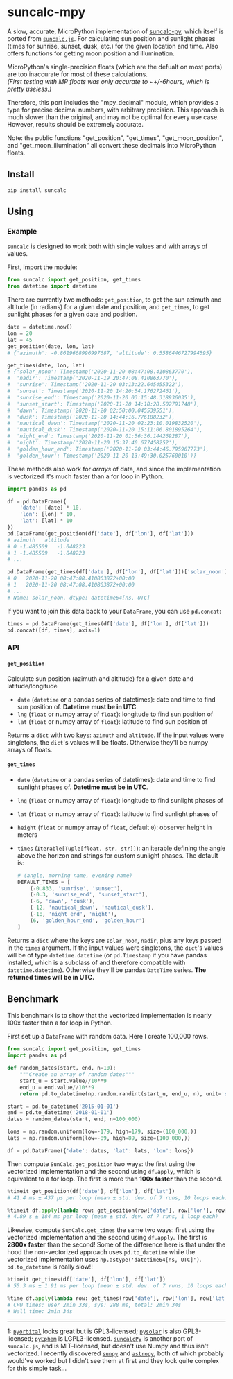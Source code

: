 # suncalc-mpy


A slow, accurate, MicroPython implementation of [suncalc-py](https://github.com/kylebarron/suncalc-py), which itself is ported from [`suncalc.js`][suncalc-js].
For calculating sun position and sunlight phases (times for sunrise, sunset, dusk,
etc.) for the given location and time.
Also offers functions for getting moon position and illumination.

[suncalc-js]: https://github.com/mourner/suncalc

MicroPython's single-precision floats (which are the defualt on most ports) are too inaccurate for most of these calculations.   
*(First testing with MP floats was only accurate to ~+/-6hours, which is pretty useless.)*

Therefore, this port includes the "mpy_decimal" module, which provides a type for precise decimal numbers, with arbitrary precision.
This approach is much slower than the original, and may not be optimal for every use case. However, results should be extremely accurate. 

Note: the public functions "get_position", "get_times", "get_moon_position", and "get_moon_illumination" all convert these decimals into MicroPython floats.

## Install

```
pip install suncalc
```

## Using

### Example

`suncalc` is designed to work both with single values and with arrays of values.

First, import the module:

```py
from suncalc import get_position, get_times
from datetime import datetime
```

There are currently two methods: `get_position`, to get the sun azimuth and
altitude (in radians) for a given date and position, and `get_times`, to get sunlight phases
for a given date and position.

```py
date = datetime.now()
lon = 20
lat = 45
get_position(date, lon, lat)
# {'azimuth': -0.8619668996997687, 'altitude': 0.5586446727994595}

get_times(date, lon, lat)
# {'solar_noon': Timestamp('2020-11-20 08:47:08.410863770'),
#  'nadir': Timestamp('2020-11-19 20:47:08.410863770'),
#  'sunrise': Timestamp('2020-11-20 03:13:22.645455322'),
#  'sunset': Timestamp('2020-11-20 14:20:54.176272461'),
#  'sunrise_end': Timestamp('2020-11-20 03:15:48.318936035'),
#  'sunset_start': Timestamp('2020-11-20 14:18:28.502791748'),
#  'dawn': Timestamp('2020-11-20 02:50:00.045539551'),
#  'dusk': Timestamp('2020-11-20 14:44:16.776188232'),
#  'nautical_dawn': Timestamp('2020-11-20 02:23:10.019832520'),
#  'nautical_dusk': Timestamp('2020-11-20 15:11:06.801895264'),
#  'night_end': Timestamp('2020-11-20 01:56:36.144269287'),
#  'night': Timestamp('2020-11-20 15:37:40.677458252'),
#  'golden_hour_end': Timestamp('2020-11-20 03:44:46.795967773'),
#  'golden_hour': Timestamp('2020-11-20 13:49:30.025760010')}
```

These methods also work for _arrays_ of data, and since the implementation is
vectorized it's much faster than a for loop in Python.

```py
import pandas as pd

df = pd.DataFrame({
    'date': [date] * 10,
    'lon': [lon] * 10,
    'lat': [lat] * 10
})
pd.DataFrame(get_position(df['date'], df['lon'], df['lat']))
# azimuth	altitude
# 0	-1.485509	-1.048223
# 1	-1.485509	-1.048223
# ...

pd.DataFrame(get_times(df['date'], df['lon'], df['lat']))['solar_noon']
# 0   2020-11-20 08:47:08.410863872+00:00
# 1   2020-11-20 08:47:08.410863872+00:00
# ...
# Name: solar_noon, dtype: datetime64[ns, UTC]
```

If you want to join this data back to your `DataFrame`, you can use `pd.concat`:

```py
times = pd.DataFrame(get_times(df['date'], df['lon'], df['lat']))
pd.concat([df, times], axis=1)
```

### API

#### `get_position`

Calculate sun position (azimuth and altitude) for a given date and
latitude/longitude

- `date` (`datetime` or a pandas series of datetimes): date and time to find sun position of. **Datetime must be in UTC**.
- `lng` (`float` or numpy array of `float`): longitude to find sun position of
- `lat` (`float` or numpy array of `float`): latitude to find sun position of

Returns a `dict` with two keys: `azimuth` and `altitude`. If the input values
were singletons, the `dict`'s values will be floats. Otherwise they'll be numpy
arrays of floats.

#### `get_times`

- `date` (`datetime` or a pandas series of datetimes): date and time to find sunlight phases of. **Datetime must be in UTC**.
- `lng` (`float` or numpy array of `float`): longitude to find sunlight phases of
- `lat` (`float` or numpy array of `float`): latitude to find sunlight phases of
- `height` (`float` or numpy array of `float`, default `0`): observer height in meters
- `times` (`Iterable[Tuple[float, str, str]]`): an iterable defining the angle above the horizon and strings for custom sunlight phases. The default is:

    ```py
    # (angle, morning name, evening name)
    DEFAULT_TIMES = [
        (-0.833, 'sunrise', 'sunset'),
        (-0.3, 'sunrise_end', 'sunset_start'),
        (-6, 'dawn', 'dusk'),
        (-12, 'nautical_dawn', 'nautical_dusk'),
        (-18, 'night_end', 'night'),
        (6, 'golden_hour_end', 'golden_hour')
    ]
    ```

Returns a `dict` where the keys are `solar_noon`, `nadir`, plus any keys passed
in the `times` argument. If the input values were singletons, the `dict`'s
values will be of type `datetime.datetime` (or `pd.Timestamp` if you have pandas
installed, which is a subclass of and therefore compatible with
`datetime.datetime`). Otherwise they'll be pandas `DateTime` series. **The
returned times will be in UTC.**

## Benchmark

This benchmark is to show that the vectorized implementation is nearly 100x
faster than a for loop in Python.

First set up a `DataFrame` with random data. Here I create 100,000 rows.

```py
from suncalc import get_position, get_times
import pandas as pd

def random_dates(start, end, n=10):
    """Create an array of random dates"""
    start_u = start.value//10**9
    end_u = end.value//10**9
    return pd.to_datetime(np.random.randint(start_u, end_u, n), unit='s')

start = pd.to_datetime('2015-01-01')
end = pd.to_datetime('2018-01-01')
dates = random_dates(start, end, n=100_000)

lons = np.random.uniform(low=-179, high=179, size=(100_000,))
lats = np.random.uniform(low=-89, high=89, size=(100_000,))

df = pd.DataFrame({'date': dates, 'lat': lats, 'lon': lons})
```

Then compute `SunCalc.get_position` two ways: the first using the vectorized
implementation and the second using `df.apply`, which is equivalent to a for
loop. The first is more than **100x faster** than the second.

```py
%timeit get_position(df['date'], df['lon'], df['lat'])
# 41.4 ms ± 437 µs per loop (mean ± std. dev. of 7 runs, 10 loops each)

%timeit df.apply(lambda row: get_position(row['date'], row['lon'], row['lat']), axis=1)
# 4.89 s ± 184 ms per loop (mean ± std. dev. of 7 runs, 1 loop each)
```

Likewise, compute `SunCalc.get_times` the same two ways: first using the
vectorized implementation and the second using `df.apply`. The first is **2800x
faster** than the second! Some of the difference here is that under the hood the
non-vectorized approach uses `pd.to_datetime` while the vectorized
implementation uses `np.astype('datetime64[ns, UTC]')`. `pd.to_datetime` is
really slow!!

```py
%timeit get_times(df['date'], df['lon'], df['lat'])
# 55.3 ms ± 1.91 ms per loop (mean ± std. dev. of 7 runs, 10 loops each)

%time df.apply(lambda row: get_times(row['date'], row['lon'], row['lat']), axis=1)
# CPU times: user 2min 33s, sys: 288 ms, total: 2min 34s
# Wall time: 2min 34s
```

---

1: [`pyorbital`](https://github.com/pytroll/pyorbital) looks great but is
GPL3-licensed; [`pysolar`](https://github.com/pingswept/pysolar) is also
GPL3-licensed; [`pyEphem`](https://rhodesmill.org/pyephem/) is LGPL3-licensed.
[`suncalcPy`](https://github.com/Broham/suncalcPy) is another port of
`suncalc.js`, and is MIT-licensed, but doesn't use Numpy and thus isn't
vectorized. I recently discovered [`sunpy`](https://github.com/sunpy/sunpy) and
[`astropy`](https://github.com/astropy/astropy), both of which probably would've
worked but I didn't see them at first and they look quite complex for this
simple task...
